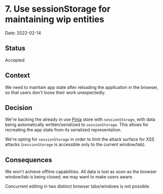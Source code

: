 # 7. Use sessionStorage for maintaining wip entities

Date: 2022-02-14

## Status

Accepted

## Context

We need to maintain app state after reloading the application in the browser, so that users don't loose
their work unexpectedly.

## Decision

We're backing the already in use [Pinia](https://pinia.vuejs.org) store with `sessionStorage`, with data being automatically written/serialized to `sessionStorage`.
This allows for recreating the app state from its serialized representation.

We're opting for `sessionStorage` in order to limit the attack surface for XSS attacks (`sessionStorage` is accessible only to the current window/tab).

## Consequences

We won't achieve offline capabilities. All data is lost as soon as the browser window/tab is being closed; we may want to make
users aware.

Concurrent editing in two distinct browser tabs/windows is not possible.
